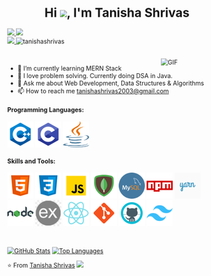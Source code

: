 <h1 align="center">Hi <img src="https://raw.githubusercontent.com/iampavangandhi/iampavangandhi/master/gifs/Hi.gif" width=40>, I'm Tanisha Shrivas</h1>

<p align="">
   <a href="https://leetcode.com/tanishashrivas/">
    <img src="https://img.shields.io/badge/leetcode-tanishashrivas-orange">
   </a>
   <a href="https://www.linkedin.com/in/tanishashrivas/">
    <img src="https://img.shields.io/badge/linkedin-tanishashrivas-blue">
   </a>
	<br />
   <a href="https://twitter.com/tanisha_exe">
    <img src="https://img.shields.io/badge/twitter-tanisha_exe-blue">
   </a>
   <span> <img src="https://komarev.com/ghpvc/?username=tanishashrivas" alt="tanishashrivas"></span>
</p>

<br />

<img width="30%" align="right" alt="GIF" src="https://undo.io/media/uploads/files/Frustrated_programmer.gif" />

- 🌱 I’m currently learning MERN Stack
- 🔭 I love problem solving. Currently doing DSA in Java.
- 💬 Ask me about Web Development, Data Structures & Algorithms
- 📫 How to reach me <a href="mailto:tanishashrivas2003@gmail.com">tanishashrivas2003@gmail.com</a>

<h4>Programming Languages: </h4>
<p align="left">
 <img style="margin: auto;" src="https://raw.githubusercontent.com/tanishashrivas/tanishashrivas/main/icons/cpp.png" alt="cplusplus" width="60" height="60"/>
 <img style="margin: auto;" src="https://raw.githubusercontent.com/tanishashrivas/tanishashrivas/main/icons/c.png" alt="c" width="60" height="60"/>
 <img style="margin: auto;" src="https://raw.githubusercontent.com/tanishashrivas/tanishashrivas/main/icons/java.png" alt="python" width="60" height="60"/>
</p>

<h4>Skills and Tools: </h4>
<p align="left">
	<img style="margin: auto;" src="https://raw.githubusercontent.com/tanishashrivas/tanishashrivas/main/icons/html5.png" alt="html5" width="60" height="60"/> 
	<img style="margin: auto;" src="https://raw.githubusercontent.com/tanishashrivas/tanishashrivas/main/icons/css3.png" alt="css3" width="60" height="60"/> 
	<img style="margin: auto;" src="https://raw.githubusercontent.com/tanishashrivas/tanishashrivas/main/icons/js.png" alt="javascript" width="60" height="60"/>
	<img style="margin: auto;" src="https://raw.githubusercontent.com/tanishashrivas/tanishashrivas/main/icons/mongo.png" alt="mongodb" width="60" height="60"/> 
	<img style="margin: auto;" src="https://raw.githubusercontent.com/tanishashrivas/tanishashrivas/main/icons/mysql.png" alt="mysql" width="60" height="60"/> 
	<img style="margin: auto;" src="https://raw.githubusercontent.com/tanishashrivas/tanishashrivas/main/icons/npm.png" alt="npm" width="60" height="60"/>
	<img style="margin: auto;" src="https://raw.githubusercontent.com/tanishashrivas/tanishashrivas/main/icons/yarn.png" alt="yarn" width="60" height="60"/>
	<img style="margin: auto;" src="https://raw.githubusercontent.com/tanishashrivas/tanishashrivas/main/icons/node.png" alt="nodejs" width="60" height="60"/>
	<img style="margin: auto;" src="https://raw.githubusercontent.com/tanishashrivas/tanishashrivas/main/icons/express.png" alt="express" width="60" height="60"/>
	<img style="margin: auto;" src="https://raw.githubusercontent.com/tanishashrivas/tanishashrivas/main/icons/react.png" alt="react" width="60" height="60"/> 
	<img style="margin: auto;" src="https://raw.githubusercontent.com/tanishashrivas/tanishashrivas/main/icons/git.png" alt="git" width="60" height="60"/>
	<img style="margin: auto;" src="https://raw.githubusercontent.com/tanishashrivas/tanishashrivas/main/icons/github.png" alt="github" width="60" height="60"/>
  <img style="margin: auto;" src="https://raw.githubusercontent.com/tanishashrivas/tanishashrivas/main/icons/tailwind.png" alt="tailwind" width="60" height="60"/>
<!-- 	<img style="margin: auto;" src="https://raw.githubusercontent.com/tanishashrivas/tanishashrivas/main/icons/bootstrap.png" alt=bootstrap width="60" height="60"/> -->
<!--   <img style="margin: auto;" src="https://raw.githubusercontent.com/tanishashrivas/tanishashrivas/main/icons/redux.png" alt=redux width="60" height="60"/>  -->
</p>

<br />

[![GitHub Stats](https://github-readme-stats.vercel.app/api?username=tanishashrivas&show_icons=true&include_all_commits=true&theme=buefy&hide_border=true)](https://github.com/tanishashrivas) [![Top Languages](https://github-readme-stats.vercel.app/api/top-langs/?username=tanishashrivas&layout=compact&theme=buefy&hide_border=true)](https://github.com/tanishashrivas)

⭐️ From [Tanisha Shrivas](https://github.com/tanishashrivas) <img src="https://media.giphy.com/media/LnQjpWaON8nhr21vNW/giphy.gif" width="60">  
